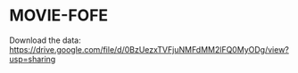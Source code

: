 # MOVIE-FOFE

Download the data: https://drive.google.com/file/d/0BzUezxTVFjuNMFdMM2lFQ0MyODg/view?usp=sharing
